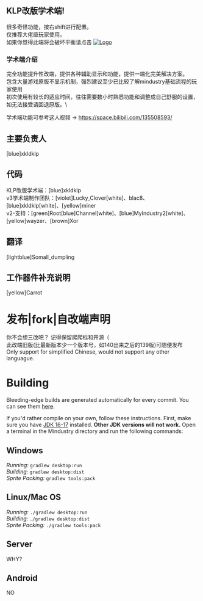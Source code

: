## KLP改版学术端!
很多奇怪功能，按右shift进行配置。\
仅推荐大佬级玩家使用。\
如果你觉得此端将会破坏平衡请点击
[![Logo](core/assets-raw/sprites/ui/logo.png)](https://github.com/Anuken/Mindustry)

### 学术端介绍
完全功能提升性改端，提供各种辅助显示和功能，提供一端化完美解决方案。\
包含大量游戏原版不显示机制，强烈建议至少已比较了解mindustry基础流程的玩家使用\
初次使用有较长的适应时间，往往需要数小时熟悉功能和调整成自己舒服的设置，如无法接受请回退原版。\

学术端功能可参考这人视频 -> https://space.bilibili.com/135508593/

## 主要负责人
[blue]xkldklp
## 代码
KLP改版学术端：[blue]xkldklp\
v3学术端制作团队：[violet]Lucky_Clover[white]、blac8、[blue]xkldklp[white]、[yellow]miner\
v2-支持：[green]Root[blue]Channel[white]、[blue]MyIndustry2[white]、[yellow]wayzer、[brown]Xor
## 翻译
[lightblue]Somall_dumpling
## 工作器件补充说明
[yellow]Carrot

# 发布|fork|自改端声明
你不会想三改吧？ 记得保留爬爬标和开源（\
此改端旧版(比最新版本少一个版本号，如140出来之后的139版)可随便发布\
Only support for simplified Chinese, would not support any other languague.

# Building

Bleeding-edge builds are generated automatically for every commit. You can see them [here](https://github.com/Anuken/MindustryBuilds/releases).

If you'd rather compile on your own, follow these instructions.
First, make sure you have [JDK 16-17](https://adoptium.net/archive.html?variant=openjdk17&jvmVariant=hotspot) installed. **Other JDK versions will not work.** Open a terminal in the Mindustry directory and run the following commands:

## Windows

_Running:_ `gradlew desktop:run`  
_Building:_ `gradlew desktop:dist`  
_Sprite Packing:_ `gradlew tools:pack`

## Linux/Mac OS

_Running:_ `./gradlew desktop:run`  
_Building:_ `./gradlew desktop:dist`  
_Sprite Packing:_ `./gradlew tools:pack`

## Server

WHY?
## Android

NO

